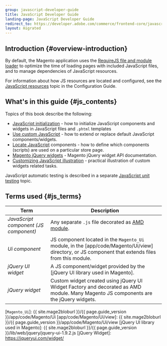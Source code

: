 ```yaml
---
group: javascript-developer-guide
title: JavaScript Developer Guide
landing-page: JavaScript Developer Guide
redirect_to: https://developer.adobe.com/commerce/frontend-core/javascript/
layout: migrated
---
```


## Introduction {#overview-introduction}

By default, the Magento application uses the [RequireJS file and module loader] to optimize the time of loading pages with included JavaScript files, and to manage dependencies of JavaScript resources.

For information about how JS resources are located and configured, see the [JavaScript resources] topic in the Configuration Guide.

## What's in this guide {#js_contents}

Topics of this book describe the following:

-  [JavaScript initialization] - how to initialize JavaScript components and widgets in JavaScript files and `.phtml` templates
-  [Use custom JavaScript] - how to extend or replace default JavaScript components/widgets.
-  [Locate JavaScript] components - how to define which components (scripts) are used on a particular store page.
-  [Magento jQuery widgets] - Magento jQuery widget API documentation.
-  [Customizing JavaScript illustration] - practical illustration of custom widgets related tasks.

JavaScript automatic testing is described in a separate [JavaScript unit testing] topic.

## Terms used {#js_terms}

| Term                                  | Description                                        |
| ------------------------------------- |--------------------------------------------------- |
| *JavaScript component (JS component)* | Any separate `.js` file decorated as [AMD module]. |
| *Ui component*                        | JS component located in the `Magento_Ui` module, in the [app/code/Magento/Ui/view] directory, or JS component that extends files from this module. |
| *jQuery UI widget*                    | A JS component/widget provided by the [jQuery UI library used in Magento]. |
| *jQuery widget*                       | Custom widget created using jQuery UI Widget Factory and decorated as AMD module. Many Magento JS components are the jQuery widgets. |

[AMD module]: https://requirejs.org/docs/whyamd.html#amd
[`Magento_Ui`]: {{ site.mage2bloburl }}/{{ page.guide_version }}/app/code/Magento/Ui
[app/code/Magento/Ui/view]: {{ site.mage2bloburl }}/{{ page.guide_version }}/app/code/Magento/Ui/view
[jQuery UI library used in Magento]: {{ site.mage2bloburl }}/{{ page.guide_version }}/lib/web/jquery/jquery-ui-1.9.2.js
[jQuery Widget]: https://jqueryui.com/widget/

[RequireJS file and module loader]: https://requirejs.org/
[JavaScript resources]: {{page.baseurl}}/javascript-dev-guide/javascript/js-resources.html

[JavaScript initialization]: {{page.baseurl}}/javascript-dev-guide/javascript/js_init.html
[Use custom JavaScript]: {{page.baseurl}}/javascript-dev-guide/javascript/custom_js.html
[Locate JavaScript]: {{page.baseurl}}/javascript-dev-guide/javascript/js_debug.html
[Magento jQuery widgets]: {{page.baseurl}}/javascript-dev-guide/widgets/jquery-widgets-about.html
[Customizing JavaScript illustration]: {{page.baseurl}}/javascript-dev-guide/javascript/js_practice.html
[JavaScript unit testing]: {{page.baseurl}}/test/js/jasmine.html
